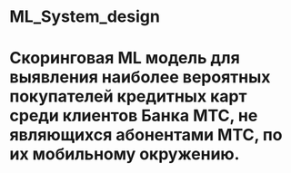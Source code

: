 # ML_System_design

# Скоринговая ML модель для выявления наиболее вероятных покупателей кредитных карт среди клиентов Банка МТС, не являющихся абонентами МТС, по их мобильному окружению.
